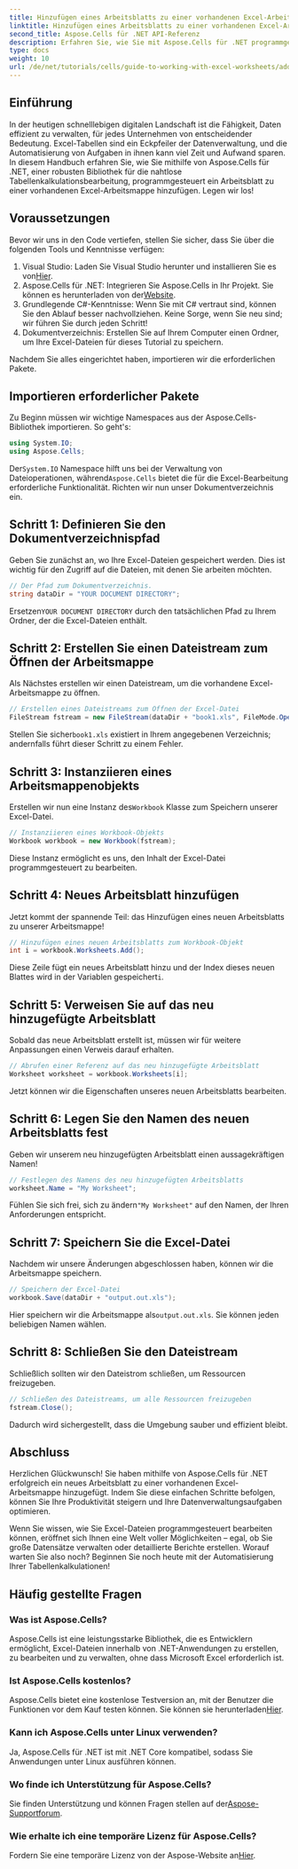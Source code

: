 ```yaml
---
title: Hinzufügen eines Arbeitsblatts zu einer vorhandenen Excel-Arbeitsmappe C#-Tutorial
linktitle: Hinzufügen eines Arbeitsblatts zu einer vorhandenen Excel-Arbeitsmappe C#-Tutorial
second_title: Aspose.Cells für .NET API-Referenz
description: Erfahren Sie, wie Sie mit Aspose.Cells für .NET programmgesteuert ein neues Arbeitsblatt zu einer vorhandenen Excel-Arbeitsmappe hinzufügen. Diese Schritt-für-Schritt-Anleitung behandelt das Speichern der geänderten Arbeitsmappe und erleichtert Entwicklern die Arbeit.
type: docs
weight: 10
url: /de/net/tutorials/cells/guide-to-working-with-excel-worksheets/adding-worksheet-to-existing-excel-workbook-csharp-tutorial/
---
```

## Einführung

In der heutigen schnelllebigen digitalen Landschaft ist die Fähigkeit, Daten effizient zu verwalten, für jedes Unternehmen von entscheidender Bedeutung. Excel-Tabellen sind ein Eckpfeiler der Datenverwaltung, und die Automatisierung von Aufgaben in ihnen kann viel Zeit und Aufwand sparen. In diesem Handbuch erfahren Sie, wie Sie mithilfe von Aspose.Cells für .NET, einer robusten Bibliothek für die nahtlose Tabellenkalkulationsbearbeitung, programmgesteuert ein Arbeitsblatt zu einer vorhandenen Excel-Arbeitsmappe hinzufügen. Legen wir los!

## Voraussetzungen

Bevor wir uns in den Code vertiefen, stellen Sie sicher, dass Sie über die folgenden Tools und Kenntnisse verfügen:

1.  Visual Studio: Laden Sie Visual Studio herunter und installieren Sie es von[Hier](https://visualstudio.microsoft.com/vs/).
2. Aspose.Cells für .NET: Integrieren Sie Aspose.Cells in Ihr Projekt. Sie können es herunterladen von der[Website](https://releases.aspose.com/cells/net/).
3. Grundlegende C#-Kenntnisse: Wenn Sie mit C# vertraut sind, können Sie den Ablauf besser nachvollziehen. Keine Sorge, wenn Sie neu sind; wir führen Sie durch jeden Schritt!
4. Dokumentverzeichnis: Erstellen Sie auf Ihrem Computer einen Ordner, um Ihre Excel-Dateien für dieses Tutorial zu speichern.

Nachdem Sie alles eingerichtet haben, importieren wir die erforderlichen Pakete.

## Importieren erforderlicher Pakete

Zu Beginn müssen wir wichtige Namespaces aus der Aspose.Cells-Bibliothek importieren. So geht's:

```csharp
using System.IO;
using Aspose.Cells;
```

 Der`System.IO` Namespace hilft uns bei der Verwaltung von Dateioperationen, während`Aspose.Cells` bietet die für die Excel-Bearbeitung erforderliche Funktionalität. Richten wir nun unser Dokumentverzeichnis ein.

## Schritt 1: Definieren Sie den Dokumentverzeichnispfad

Geben Sie zunächst an, wo Ihre Excel-Dateien gespeichert werden. Dies ist wichtig für den Zugriff auf die Dateien, mit denen Sie arbeiten möchten.

```csharp
// Der Pfad zum Dokumentverzeichnis.
string dataDir = "YOUR DOCUMENT DIRECTORY";
```

 Ersetzen`YOUR DOCUMENT DIRECTORY` durch den tatsächlichen Pfad zu Ihrem Ordner, der die Excel-Dateien enthält.

## Schritt 2: Erstellen Sie einen Dateistream zum Öffnen der Arbeitsmappe

Als Nächstes erstellen wir einen Dateistream, um die vorhandene Excel-Arbeitsmappe zu öffnen.

```csharp
// Erstellen eines Dateistreams zum Öffnen der Excel-Datei
FileStream fstream = new FileStream(dataDir + "book1.xls", FileMode.Open);
```

 Stellen Sie sicher`book1.xls` existiert in Ihrem angegebenen Verzeichnis; andernfalls führt dieser Schritt zu einem Fehler.

## Schritt 3: Instanziieren eines Arbeitsmappenobjekts

 Erstellen wir nun eine Instanz des`Workbook` Klasse zum Speichern unserer Excel-Datei.

```csharp
// Instanziieren eines Workbook-Objekts
Workbook workbook = new Workbook(fstream);
```

Diese Instanz ermöglicht es uns, den Inhalt der Excel-Datei programmgesteuert zu bearbeiten.

## Schritt 4: Neues Arbeitsblatt hinzufügen

Jetzt kommt der spannende Teil: das Hinzufügen eines neuen Arbeitsblatts zu unserer Arbeitsmappe!

```csharp
// Hinzufügen eines neuen Arbeitsblatts zum Workbook-Objekt
int i = workbook.Worksheets.Add();
```

 Diese Zeile fügt ein neues Arbeitsblatt hinzu und der Index dieses neuen Blattes wird in der Variablen gespeichert`i`.

## Schritt 5: Verweisen Sie auf das neu hinzugefügte Arbeitsblatt

Sobald das neue Arbeitsblatt erstellt ist, müssen wir für weitere Anpassungen einen Verweis darauf erhalten.

```csharp
// Abrufen einer Referenz auf das neu hinzugefügte Arbeitsblatt
Worksheet worksheet = workbook.Worksheets[i];
```

Jetzt können wir die Eigenschaften unseres neuen Arbeitsblatts bearbeiten.

## Schritt 6: Legen Sie den Namen des neuen Arbeitsblatts fest

Geben wir unserem neu hinzugefügten Arbeitsblatt einen aussagekräftigen Namen!

```csharp
// Festlegen des Namens des neu hinzugefügten Arbeitsblatts
worksheet.Name = "My Worksheet";
```

 Fühlen Sie sich frei, sich zu ändern`"My Worksheet"` auf den Namen, der Ihren Anforderungen entspricht.

## Schritt 7: Speichern Sie die Excel-Datei

Nachdem wir unsere Änderungen abgeschlossen haben, können wir die Arbeitsmappe speichern.

```csharp
// Speichern der Excel-Datei
workbook.Save(dataDir + "output.out.xls");
```

 Hier speichern wir die Arbeitsmappe als`output.out.xls`. Sie können jeden beliebigen Namen wählen.

## Schritt 8: Schließen Sie den Dateistream

Schließlich sollten wir den Dateistrom schließen, um Ressourcen freizugeben.

```csharp
// Schließen des Dateistreams, um alle Ressourcen freizugeben
fstream.Close();
```

Dadurch wird sichergestellt, dass die Umgebung sauber und effizient bleibt.

## Abschluss

Herzlichen Glückwunsch! Sie haben mithilfe von Aspose.Cells für .NET erfolgreich ein neues Arbeitsblatt zu einer vorhandenen Excel-Arbeitsmappe hinzugefügt. Indem Sie diese einfachen Schritte befolgen, können Sie Ihre Produktivität steigern und Ihre Datenverwaltungsaufgaben optimieren. 

Wenn Sie wissen, wie Sie Excel-Dateien programmgesteuert bearbeiten können, eröffnet sich Ihnen eine Welt voller Möglichkeiten – egal, ob Sie große Datensätze verwalten oder detaillierte Berichte erstellen. Worauf warten Sie also noch? Beginnen Sie noch heute mit der Automatisierung Ihrer Tabellenkalkulationen!

## Häufig gestellte Fragen

### Was ist Aspose.Cells?
Aspose.Cells ist eine leistungsstarke Bibliothek, die es Entwicklern ermöglicht, Excel-Dateien innerhalb von .NET-Anwendungen zu erstellen, zu bearbeiten und zu verwalten, ohne dass Microsoft Excel erforderlich ist.

### Ist Aspose.Cells kostenlos?
 Aspose.Cells bietet eine kostenlose Testversion an, mit der Benutzer die Funktionen vor dem Kauf testen können. Sie können sie herunterladen[Hier](https://releases.aspose.com/cells/net/).

### Kann ich Aspose.Cells unter Linux verwenden?
Ja, Aspose.Cells für .NET ist mit .NET Core kompatibel, sodass Sie Anwendungen unter Linux ausführen können.

### Wo finde ich Unterstützung für Aspose.Cells?
 Sie finden Unterstützung und können Fragen stellen auf der[Aspose-Supportforum](https://forum.aspose.com/c/cells/9).

### Wie erhalte ich eine temporäre Lizenz für Aspose.Cells?
 Fordern Sie eine temporäre Lizenz von der Aspose-Website an[Hier](https://purchase.conholdate.com/temporary-license/).